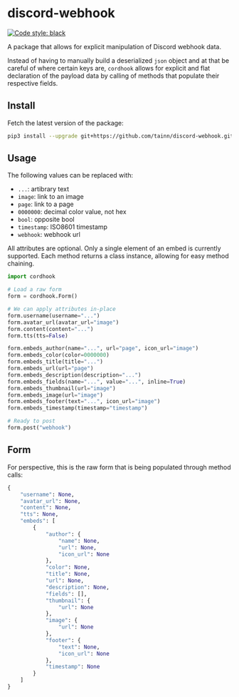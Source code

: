 # discord-webhook

[![Code style: black](https://img.shields.io/badge/code%20style-black-000000.svg)](https://github.com/psf/black)

A package that allows for explicit manipulation of Discord webhook data.

Instead of having to manually build a deserialized `json` object and at that be careful of where certain keys
are, `cordhook` allows for explicit and flat declaration of the payload data by calling of methods that populate their
respective fields.

## Install

Fetch the latest version of the package:

```sh
pip3 install --upgrade git+https://github.com/tainn/discord-webhook.git
```

## Usage

The following values can be replaced with:

- `...`: artibrary text
- `image`: link to an image
- `page`: link to a page
- `0000000`: decimal color value, not hex
- `bool`: opposite bool
- `timestamp`: ISO8601 timestamp
- `webhook`: webhook url

All attributes are optional. Only a single element of an embed is currently supported. Each method returns a class
instance, allowing for easy method chaining.

```py
import cordhook

# Load a raw form
form = cordhook.Form()

# We can apply attributes in-place
form.username(username="...")
form.avatar_url(avatar_url="image")
form.content(content="...")
form.tts(tts=False)

form.embeds_author(name="...", url="page", icon_url="image")
form.embeds_color(color=0000000)
form.embeds_title(title="...")
form.embeds_url(url="page")
form.embeds_description(description="...")
form.embeds_fields(name="...", value="...", inline=True)
form.embeds_thumbnail(url="image")
form.embeds_image(url="image")
form.embeds_footer(text="...", icon_url="image")
form.embeds_timestamp(timestamp="timestamp")

# Ready to post
form.post("webhook")
```

## Form

For perspective, this is the raw form that is being populated through method calls:

```py
{
    "username": None,
    "avatar_url": None,
    "content": None,
    "tts": None,
    "embeds": [
        {
            "author": {
                "name": None,
                "url": None,
                "icon_url": None
            },
            "color": None,
            "title": None,
            "url": None,
            "description": None,
            "fields": [],
            "thumbnail": {
                "url": None
            },
            "image": {
                "url": None
            },
            "footer": {
                "text": None,
                "icon_url": None
            },
            "timestamp": None
        }
    ]
}
```
